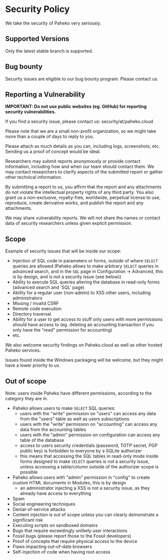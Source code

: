 # Security Policy

We take the security of Paheko very seriously.

## Supported Versions

Only the latest stable branch is supported.

## Bug bounty

Security issues are eligible to our bug bounty program. Please contact us.

## Reporting a Vulnerability

**IMPORTANT: Do not use public websites (eg. GitHub) for reporting security vulnerabilities.**

If you find a security issue, please contact us: security/at/paheko.cloud

Please note that we are a small non-profit organization, so we might take more than a couple of days to reply to you.

Please attach as much details as you can, including logs, screenshots, etc. Sending us a proof of concept would be ideal.

Researchers may submit reports anonymously or provide contact information, including how and when our team should contact them. We may contact researchers to clarify aspects of the submitted report or gather other technical information.

By submitting a report to us, you affirm that the report and any attachments do not violate the intellectual property rights of any third party. You also grant us a non-exclusive, royalty-free, worldwide, perpetual license to use, reproduce, create derivative works, and publish the report and any attachments.

We may share vulnerability reports. We will not share the names or contact data of security researchers unless given explicit permission.

## Scope

Example of security issues that will be inside our scope:

* Injection of SQL code in parameters or forms, outside of where `SELECT` queries are allowed (Paheko allows to make arbitrary `SELECT` queries in advanced search, and in the `SQL` page in Configuration -> Advanced, this is by design, and is not a security issue (see below))
* Ability to execute SQL queries altering the database in read-only forms (advanced search and 'SQL' page)
* Ability for a regular user (non-admin) to XSS other users, including administrators
* Missing / invalid CSRF
* Remote code execution
* Directory traversal
* Ability for a user to get access to stuff only users with more permissions should have access to (eg. deleting an accounting transaction if you only have the "read" permission for accounting)
* etc.

We also welcome security findings on Paheko.cloud as well as other hosted Paheko services.

Issues found inside the Windows packaging will be welcome, but they might have a lower priority to us.

## Out of scope

Note: users inside Paheko have different permissions, according to the category they are in.

* Paheko allows users to make `SELECT` SQL queries:
  * users with the "write" permission on "users" can access any data from the "users" table as well as users subscriptions
  * users with the "write" permission on "accounting" can access any data from the accounting tables
  * users with the "admin" permission on configuration can access any table of the database
  * access to users security credentials (password, TOTP secret, PGP public key) is forbidden to everyone by a SQLite authorizer
  * this means that accessing the SQL tables in read-only mode inside forms designed to make `SELECT` queries is not a security issue, unless accessing a table/column outside of the authorizer scope is possible
* Paheko allows users with "admin" permission in "config" to create custom HTML documents in Modules, this is by design
  * an administrator injecting a XSS is not a security issue, as they already have access to everything
* Spam
* Social engineering techniques
* Denial-of-service attacks
* Content injection is out of scope unless you can clearly demonstrate a significant risk
* Executing scripts on sandboxed domains
* Bugs that require exceedingly unlikely user interactions
* Fossil bugs (please report those to the Fossil developers)
* Proof of concepts that require physical access to the device
* Flaws impacting out-of-date browsers
* Self-injection of code when having root access
